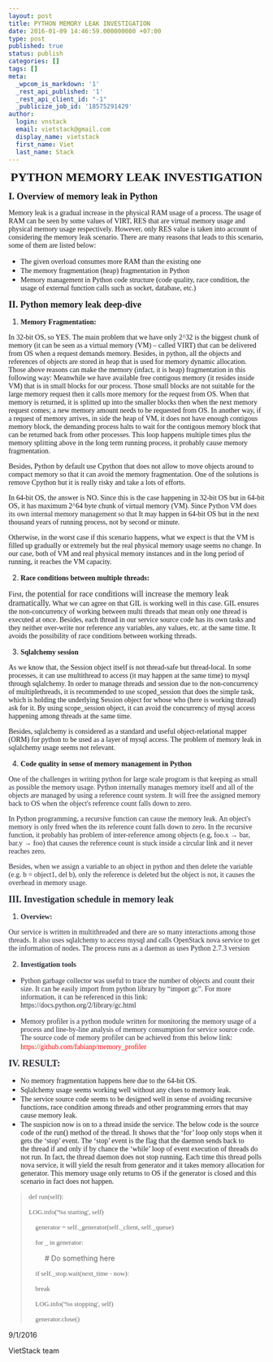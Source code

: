 ```yaml
---
layout: post
title: PYTHON MEMORY LEAK INVESTIGATION
date: 2016-01-09 14:46:59.000000000 +07:00
type: post
published: true
status: publish
categories: []
tags: []
meta:
  _wpcom_is_markdown: '1'
  _rest_api_published: '1'
  _rest_api_client_id: "-1"
  _publicize_job_id: '18575291429'
author:
  login: vnstack
  email: vietstack@gmail.com
  display_name: vietstack
  first_name: Viet
  last_name: Stack
---
```

<p class="western" align="center"><span style="font-family:'Times New Roman', serif;"><span style="font-size:x-large;"><b>PYTHON MEMORY LEAK INVESTIGATION</b></span></span></p>
<p class="western"><span style="font-family:'Times New Roman', serif;"><span style="font-size:large;"><b>I. Overview of memory leak in Python</b></span></span></p>
<p class="western"><span style="font-family:'Times New Roman', serif;">Memory leak is a gradual increase in the physical RAM usage of a process. The usage of RAM can be seen by some values of VIRT, RES that are virtual memory usage and physical memory usage respectively. However, only RES value is taken into account of considering the memory leak scenario. There are many reasons that leads to this scenario, some of them are listed below:</span></p>
<ul>
<li><span style="font-family:'Times New Roman', serif;">The given overload consumes more RAM than the existing one</span></li>
<li><span style="font-family:'Times New Roman', serif;">The memory fragmentation (heap) fragmentation in Python</span></li>
<li><span style="font-family:'Times New Roman', serif;">Memory management in Python code structure (code quality, race condition, the usage of external function calls such as socket, database, etc.)</span></li>
</ul>
<p class="western"><span style="font-family:'Times New Roman', serif;"><span style="font-size:large;"><b>II. Python memory leak deep-dive</b></span></span></p>
<ol>
<li><span style="font-family:'Times New Roman', serif;"><b>Memory Fragmentation:</b></span></li>
</ol>
<p class="western"><span style="font-family:'Times New Roman', serif;">In 32-bit OS, so YES. The main problem that we have only 2^32 is the biggest chunk of memory (it can be seen as a virtual memory (VM) – called VIRT) that can be delivered from OS when a request demands memory. Besides, in python, all the objects and references of objects are stored in heap that is used for memory dynamic allocation. Those above reasons can make the memory (infact, it is heap) fragmentation in this following way: Meanwhile we have available free contigous memory (it resides inside VM) that is in small blocks for our process. Those small blocks are not suitable for the large memory request then it calls more memory for the request from OS. When that memory is returned, it is splitted up into the smaller blocks then when the next memory request comes; a new memory amount needs to be requested from OS. In another way, if a request of memory arrives, in side the heap of VM, it does not have enough contigous memory block, the demanding process halts to wait for the contigous memory block that can be returned back from other processes. This loop happens multiple times plus the memory splitting above in the long term running process, it probably cause memory fragmentation.</span></p>
<p class="western"><span style="font-family:'Times New Roman', serif;">Besides, Python by default use Cpython that does not allow to move objects around to compact memory so that it can avoid the memory fragmentation. One of the solutions is remove Cpython but it is really risky and take a lots of efforts. </span></p>
<p class="western"><span style="font-family:'Times New Roman', serif;">In 64-bit OS, the answer is NO. Since this is the case happening in 32-bit OS but in 64-bit OS, it has maximum 2^64 byte chunk of virtual memory (VM). Since </span><span style="color:#262626;"><span style="font-family:'Times New Roman', serif;">Python VM does its own internal memory management so that </span></span><span style="font-family:'Times New Roman', serif;">It may happen in 64-bit OS but in the next thousand years of running process, not by second or minute.</span></p>
<p class="western"><span style="font-family:'Times New Roman', serif;">Otherwise, in the worst case if this scenario happens, what we expect is that the VM is filled up gradually or extremely but the real physical memory usage seems no change. In our case, both of VM and real physical memory instances and in the long period of running, it reaches the VM capacity.</span></p>
<ol start="2">
<li><span style="font-family:'Times New Roman', serif;"><b>Race conditions between multiple threads:</b></span></li>
</ol>
<p class="western"><span style="font-family:'Times New Roman', serif;">First,</span><span style="color:#222426;"><span style="font-family:'Times New Roman', serif;"><span style="font-size:medium;"> the potential for race conditions will increase the memory leak dramatically.</span></span></span><span style="font-family:'Times New Roman', serif;"> What we can agree on that GIL is working well in this case. GIL ensures the non-concurrency of working between multi threads that mean only one thread is executed at once. Besides, each thread in our service source code has its own tasks and they neither over-write nor reference any variables, any values, etc. at the same time. It avoids the possibility of race conditions between working threads.</span></p>
<ol start="3">
<li><span style="font-family:'Times New Roman', serif;"><b>Sqlalchemy session</b></span></li>
</ol>
<p class="western"><span style="font-family:'Times New Roman', serif;">As we know that, the Session object itself is not thread-safe but thread-local. In some processes, it can use multithread to access (it may happen at the same time) to mysql through sqlalchemy. In order to manage threads and session due to the non-concurrency of multiplethreads, it is recommended to use scoped_session that does the simple task, which is holding the underlying Session object for whose who (here is working thread) ask for it. By using scope_session object, it can avoid the concurrency of mysql access happening among threads at the same time.</span></p>
<p class="western"><span style="font-family:'Times New Roman', serif;">Besides, sqlalchemy is considered as a standard and useful object-relational mapper (ORM) for python to be used as a layer of mysql access. The problem of memory leak in sqlalchemy usage seems not relevant.</span></p>
<ol start="4">
<li><span style="font-family:'Times New Roman', serif;"><b>Code quality in sense of memory management in Python</b></span></li>
</ol>
<p class="western"><span style="color:#272a34;"><span style="font-family:'Times New Roman', serif;">One of the challenges in writing python for large scale program is that keeping as small as possible the memory usage. Python internally manages memory itself and all of the objects are managed by using a reference count system. It will free the assigned memory back to OS when the object's reference count falls down to zero.</span></span></p>
<p class="western"><span style="color:#272a34;"><span style="font-family:'Times New Roman', serif;">In Python programming, a recursive function can cause the memory leak. An object's memory is only freed when the its reference count falls down to zero. In the recursive function, it probably has problem of inter-reference among objects (e.g, foo.x → bar, bar.y → foo) that causes the reference count is stuck inside a circular link and it never reaches zero.</span></span></p>
<p class="western"><span style="color:#272a34;"><span style="font-family:'Times New Roman', serif;">Besides, when we assign a variable to an object in python and then delete the variable (e.g. b = object1, del b), only the reference is deleted but the object is not, it causes the overhead in memory usage.</span></span></p>
<p class="western"><span style="color:#272a34;"><span style="font-family:'Times New Roman', serif;"><span style="font-size:large;"><b>III. Investigation schedule in memory leak</b></span></span></span></p>
<ol>
<li><span style="color:#272a34;"><span style="font-family:'Times New Roman', serif;"><b>Overview:</b></span></span></li>
</ol>
<p class="western"><span style="color:#272a34;"><span style="font-family:'Times New Roman', serif;">Our service is written in multithreaded and there are so many interactions among those threads. It also uses sqlalchemy to access mysql and calls OpenStack nova service to get the information of nodes. The process runs as a daemon as uses Python 2.7.3 version</span></span></p>
<ol start="2">
<li><span style="color:#272a34;"><span style="font-family:'Times New Roman', serif;"><b>Investigation tools</b></span></span></li>
</ol>
<ul>
<li><span style="color:#272a34;"><span style="font-family:'Times New Roman', serif;">Python garbage collector was useful to trace the number of objects and count their size. It can be easily import from python library by “import gc”. For more information, it can be referenced in this link: https://docs.python.org/2/library/gc.html</span></span></li>
</ul>
<ul>
<li><span style="color:#272a34;"><span style="font-family:'Times New Roman', serif;">Memory profiler is a python module written for monitoring the memory usage of a process and line-by-line analysis of memory consumption for service source code. The source code of memory profiler can be achieved from this below link: </span></span><span style="color:#ff0000;"><span style="font-family:'Times New Roman', serif;">https://github.com/fabianp/memory_profiler</span></span></li>
</ul>
<p class="western"><span style="color:#272a34;"><span style="font-family:'Times New Roman', serif;"><span style="font-size:large;"><b>IV. RESULT:</b></span></span></span></p>
<ul>
<li><span style="font-family:'Times New Roman', serif;">No memory fragmentation happens here due to the 64-bit OS.</span></li>
<li><span style="font-family:'Times New Roman', serif;">Sqlalchemy usage seems working well without any clues to memory leak.</span></li>
<li><span style="font-family:'Times New Roman', serif;">The service source code seems to be designed well in sense of avoiding recursive functions, race condition among threads and other programming errors that may cause memory leak.</span></li>
<li><span style="font-family:'Times New Roman', serif;">The suspicion now is on to a thread inside the service. The below code is the source code of the run() method of the thread. It shows that the ‘for’ loop only stops when it gets the ‘stop’ event. The ‘stop’ event is the flag that the daemon sends back to the thread if and only if by chance the ‘while’ loop of event execution of threads do not run. </span><span style="font-family:'Times New Roman', serif;">In fact, the thread daemon does not stop running. Each time this thread polls nova service, it will yield the result from generator and it takes memory allocation for generator. This memory usage only returns to OS if the generator is closed and this scenario in fact does not happen.</span></li>
</ul>
<blockquote>
<p class="western"><span style="font-family:'Times New Roman', serif;"><span style="font-size:small;">def run(self):</span></span></p>
<p class="western"><span style="font-family:'Times New Roman', serif;"><span style="font-size:small;">LOG.info('%s starting', self)</span></span></p>
<p class="western"><span style="font-family:'Times New Roman', serif;"><span style="font-size:small;">    generator = self._generator(self._client, self._queue)</span></span></p>
<p class="western"><span style="font-family:'Times New Roman', serif;"><span style="font-size:small;">    for _ in generator:</span></span></p>
<p class="western">        # Do something here</p>
<p class="western"><span style="font-family:'Times New Roman', serif;"><span style="font-size:small;">    if self._stop.wait(next_time - now):</span></span></p>
<p class="western"><span style="font-family:'Times New Roman', serif;"><span style="font-size:small;">    break</span></span></p>
<p class="western"><span style="font-family:'Times New Roman', serif;"><span style="font-size:small;">    LOG.info('%s stopping', self)</span></span></p>
<p class="western"><span style="font-family:'Times New Roman', serif;"><span style="font-size:small;">    generator.close()</span></span></p>
</blockquote>
<p class="western">9/1/2016</p>
<p class="western">VietStack team</p>
